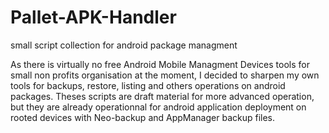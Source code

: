 # Pallet-APK-Handler
small script collection for android package managment

As there is virtually no free Android Mobile Managment Devices tools for small non profits organisation at the moment, I decided to sharpen my own tools for backups, restore, listing and others operations on android packages. Theses scripts are draft material for more advanced operation, but they are already operationnal for android application deployment on rooted devices with Neo-backup and AppManager backup files.
